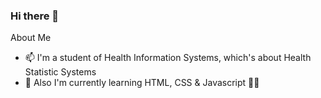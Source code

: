 ### Hi there 👋

About Me

- 📫 I'm a student of Health Information Systems, which's about Health Statistic Systems
- 🌱 Also I'm currently learning HTML, CSS & Javascript 🐱‍💻


<!--
**dandurdev/dandurdev** is a ✨ _special_ ✨ repository because its `README.md` (this file) appears on your GitHub profile.

Here are some ideas to get you started:

- 🔭 I’m currently working on ...
- 🌱 I’m currently learning ...
- 👯 I’m looking to collaborate on ...
- 🤔 I’m looking for help with ...
- 💬 Ask me about ...
- 📫 How to reach me: ...
- 😄 Pronouns: ...
- ⚡ Fun fact: ...
-->
